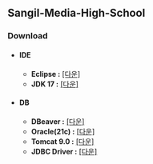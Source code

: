 ## Sangil-Media-High-School

### Download

- #### IDE
  - **Eclipse :** [[다운]](https://www.eclipse.org/downloads/packages/)
  - **JDK 17 :** [[다운]](https://www.oracle.com/java/technologies/javase/jdk17-0-13-later-archive-downloads.html)
- #### DB
  - **DBeaver :** [[다운]](https://dbeaver.io/files/dbeaver-ce-latest-x86_64-setup.exe)
  - **Oracle(21c) :** [[다운]](https://download.oracle.com/otn-pub/otn_software/db-express/OracleXE213_Win64.zip)
  - **Tomcat 9.0 :** [[다운]](https://dlcdn.apache.org/tomcat/tomcat-9/v9.0.102/bin/apache-tomcat-9.0.102.zip)
  - **JDBC Driver :** [[다운]](https://www.oracle.com/kr/database/technologies/appdev/jdbc-downloads.html)
